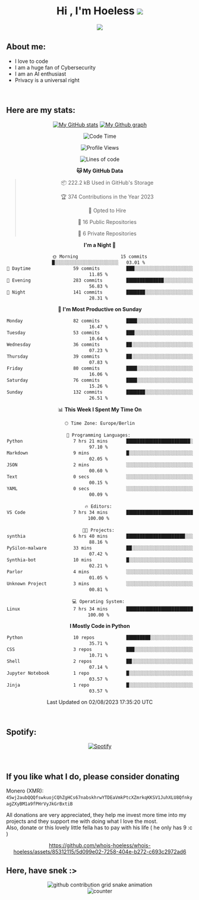 <h1 align="center">Hi , I'm Hoeless <img src="https://media.giphy.com/media/hvRJCLFzcasrR4ia7z/giphy.gif" width="35"></h1>
<p align="center">
  <a href="https://github.com/whois-hoeless"><img src="https://readme-typing-svg.demolab.com?font=Roboto+Mono&weight=300&size=28&duration=4000&pause=100&color=C109F7&center=true&vCenter=true&width=580&height=127&lines=I'm+a+programmer;I'm+an+AI+enthusiast;I'm+a+big+fan+of+Neural+Networks;I'm+interested+in+Computer+Science;I+love+Cybersecurity;By+the+way+I+use+Arch+%F0%9F%92%80"></a>
</p>

## About me:

- I love to code
- I am a huge fan of Cybersecurity
- I am an AI enthusiast
- Privacy is a universal right

<br>

## Here are my stats:

<div align="center">
    
 [![My GitHub stats](https://github-readme-stats.vercel.app/api?username=whois-hoeless&count_private=true&show_icons=true&theme=radical)](https://github.com/whois-hoeless)
 [![My Github graph](http://github-profile-summary-cards.vercel.app/api/cards/profile-details?username=whois-hoeless&theme=radical)](https://github.com/whois-hoeless)

<!--START_SECTION:waka-->
![Code Time](http://img.shields.io/badge/Code%20Time-89%20hrs%2023%20mins-blue)

![Profile Views](http://img.shields.io/badge/Profile%20Views-5-blue)

![Lines of code](https://img.shields.io/badge/From%20Hello%20World%20I%27ve%20Written-35.7%20thousand%20lines%20of%20code-blue)

**🐱 My GitHub Data** 

> 📦 222.2 kB Used in GitHub's Storage 
 > 
> 🏆 374 Contributions in the Year 2023
 > 
> 💼 Opted to Hire
 > 
> 📜 16 Public Repositories 
 > 
> 🔑 6 Private Repositories 
 > 
**I'm a Night 🦉** 

```text
🌞 Morning                15 commits          █░░░░░░░░░░░░░░░░░░░░░░░░   03.01 % 
🌆 Daytime                59 commits          ███░░░░░░░░░░░░░░░░░░░░░░   11.85 % 
🌃 Evening                283 commits         ██████████████░░░░░░░░░░░   56.83 % 
🌙 Night                  141 commits         ███████░░░░░░░░░░░░░░░░░░   28.31 % 
```
📅 **I'm Most Productive on Sunday** 

```text
Monday                   82 commits          ████░░░░░░░░░░░░░░░░░░░░░   16.47 % 
Tuesday                  53 commits          ███░░░░░░░░░░░░░░░░░░░░░░   10.64 % 
Wednesday                36 commits          ██░░░░░░░░░░░░░░░░░░░░░░░   07.23 % 
Thursday                 39 commits          ██░░░░░░░░░░░░░░░░░░░░░░░   07.83 % 
Friday                   80 commits          ████░░░░░░░░░░░░░░░░░░░░░   16.06 % 
Saturday                 76 commits          ████░░░░░░░░░░░░░░░░░░░░░   15.26 % 
Sunday                   132 commits         ███████░░░░░░░░░░░░░░░░░░   26.51 % 
```


📊 **This Week I Spent My Time On** 

```text
🕑︎ Time Zone: Europe/Berlin

💬 Programming Languages: 
Python                   7 hrs 21 mins       ████████████████████████░   97.10 % 
Markdown                 9 mins              █░░░░░░░░░░░░░░░░░░░░░░░░   02.05 % 
JSON                     2 mins              ░░░░░░░░░░░░░░░░░░░░░░░░░   00.60 % 
Text                     0 secs              ░░░░░░░░░░░░░░░░░░░░░░░░░   00.15 % 
YAML                     0 secs              ░░░░░░░░░░░░░░░░░░░░░░░░░   00.09 % 

🔥 Editors: 
VS Code                  7 hrs 34 mins       █████████████████████████   100.00 % 

🐱‍💻 Projects: 
synthia                  6 hrs 40 mins       ██████████████████████░░░   88.16 % 
PySilon-malware          33 mins             ██░░░░░░░░░░░░░░░░░░░░░░░   07.42 % 
Synthia-bot              10 mins             █░░░░░░░░░░░░░░░░░░░░░░░░   02.21 % 
Parlor                   4 mins              ░░░░░░░░░░░░░░░░░░░░░░░░░   01.05 % 
Unknown Project          3 mins              ░░░░░░░░░░░░░░░░░░░░░░░░░   00.81 % 

💻 Operating System: 
Linux                    7 hrs 34 mins       █████████████████████████   100.00 % 
```

**I Mostly Code in Python** 

```text
Python                   10 repos            █████████░░░░░░░░░░░░░░░░   35.71 % 
CSS                      3 repos             ███░░░░░░░░░░░░░░░░░░░░░░   10.71 % 
Shell                    2 repos             ██░░░░░░░░░░░░░░░░░░░░░░░   07.14 % 
Jupyter Notebook         1 repo              █░░░░░░░░░░░░░░░░░░░░░░░░   03.57 % 
Jinja                    1 repo              █░░░░░░░░░░░░░░░░░░░░░░░░   03.57 % 
```




 Last Updated on 02/08/2023 17:35:20 UTC
<!--END_SECTION:waka-->
</div>
<br>

## Spotify:

<div align="center">

[![Spotify](https://whois-hoeless.vercel.app/api/spotify?background_color=0d1117&border_color=090d13)](https://open.spotify.com/user/heanchenhorst)
</div>

<br>

## If you like what I do, please consider donating

Monero (XMR): ```45wj2aubQQQfswkuojCQhZgHCs67nabskhrwYTDEaVmkPtcXZmrkqKKSV1JuhXLU8QfnkyagZXyBM1a9fPHrVyJkGrBxtiB```

All donations are very appreciated, they help me invest more time into my projects and they support me with doing what I love the most.  
Also, donate or this lovely little fella has to pay with his life (  he only has 9 :c  )

<div align="center">


https://github.com/whois-hoeless/whois-hoeless/assets/85312115/5d099e02-7258-404e-b272-c693c2972ad6


</div>

## Here, have snek :>
<div align="center">
<picture>
  <source media="(prefers-color-scheme: dark)" srcset="https://raw.githubusercontent.com/whois-hoeless/whois-hoeless/output/github-contribution-grid-snake-dark.svg">
  <source media="(prefers-color-scheme: light)" srcset="https://raw.githubusercontent.com/whois-hoeless/whois-hoeless/output/github-contribution-grid-snake.svg">
  <img alt="github contribution grid snake animation" src="https://raw.githubusercontent.com/whois-hoeless/whois-hoeless/output/github-contribution-grid-snake.svg">
</div>

<div align="center">
  <img src="https://moe-counter.glitch.me/get/@hoeless_count?theme=rule34" alt="counter" />
</div>

